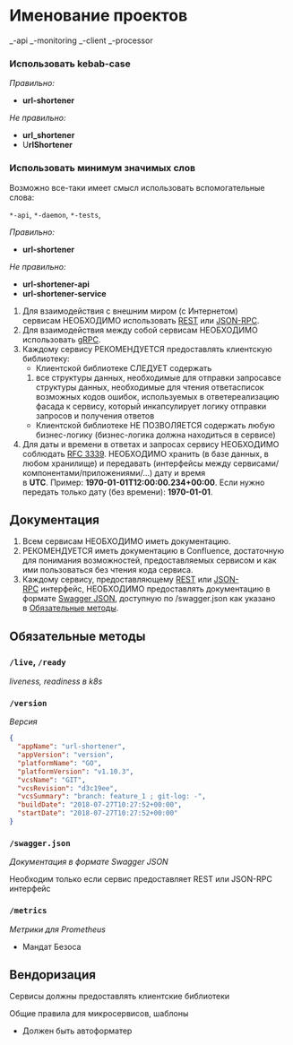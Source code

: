 # Именование проектов

_-api
_-monitoring
_-client
_-processor

### Использовать **kebab-case**

_Правильно:_

- **url-shortener**

_Не правильно:_

- **url_shortener**
- U**rlShortener**

### Использовать минимум значимых слов

Возможно все-таки имеет смысл использовать вспомогательные слова:

`*-api`, `*-daemon`, `*-tests`,

_Правильно:_

- **url-shortener**

_Не правильно:_

- **url-shortener-api**
- **url-shortener-service**

1. Для взаимодействия с внешним миром (с Интернетом) сервисам НЕОБХОДИМО использовать [REST](https://ru.wikipedia.org/wiki/REST) или [JSON-RPC](https://www.jsonrpc.org/).
2. Для взаимодействия между собой сервисам НЕОБХОДИМО использовать [gRPC](https://grpc.io/).
3. Каждому сервису РЕКОМЕНДУЕТСЯ предоставлять клиентскую библиотеку:
   - Клиентской библиотеке СЛЕДУЕТ содержать
   1. все структуры данных, необходимые для отправки запросавсе структуры данных, необходимые для чтения ответасписок возможных кодов ошибок, используемых в ответереализацию фасада к сервису, который инкапсулирует логику отправки запросов и получения ответов
   - Клиентской библиотеке НЕ ПОЗВОЛЯЕТСЯ содержать любую бизнес-логику (бизнес-логика должна находиться в сервисе)
4. Для даты и времени в ответах и запросах сервису НЕОБХОДИМО соблюдать [RFC 3339](https://tools.ietf.org/html/rfc3339). НЕОБХОДИМО хранить (в базе данных, в любом хранилище) и передавать (интерфейсы между сервисами/компонентами/приложениями/...) дату и время в **UTC**. Пример: **1970-01-01T12:00:00.234+00:00**. Если нужно передать только дату (без времени): **1970-01-01**.

## Документация

1. Всем сервисам НЕОБХОДИМО иметь документацию.
2. РЕКОМЕНДУЕТСЯ иметь документацию в Confluence, достаточную для понимания возможностей, предоставляемых сервисом и как ими пользоваться без чтения кода сервиса.
3. Каждому сервису, предоставляющему [REST](https://confluence.ozon.ru/pages/viewpage.action?pageId=78354208#id-%D0%9A%D0%BE%D0%BD%D0%B2%D0%B5%D0%BD%D1%86%D0%B8%D1%8F%D0%BF%D0%BE%D0%BC%D0%B8%D0%BA%D1%80%D0%BE%D1%81%D0%B5%D1%80%D0%B2%D0%B8%D1%81%D0%B0%D0%BC-REST) или [JSON-RPC](https://confluence.ozon.ru/pages/viewpage.action?pageId=78354208#id-%D0%9A%D0%BE%D0%BD%D0%B2%D0%B5%D0%BD%D1%86%D0%B8%D1%8F%D0%BF%D0%BE%D0%BC%D0%B8%D0%BA%D1%80%D0%BE%D1%81%D0%B5%D1%80%D0%B2%D0%B8%D1%81%D0%B0%D0%BC-JSON-RPC) интерфейс, НЕОБХОДИМО предоставлять документацию в формате [Swagger JSON](https://swagger.io/specification/), доступную по /swagger.json как указано в [Обязательные методы](https://confluence.ozon.ru/pages/viewpage.action?pageId=78354208#id-%D0%9A%D0%BE%D0%BD%D0%B2%D0%B5%D0%BD%D1%86%D0%B8%D1%8F%D0%BF%D0%BE%D0%BC%D0%B8%D0%BA%D1%80%D0%BE%D1%81%D0%B5%D1%80%D0%B2%D0%B8%D1%81%D0%B0%D0%BC-%D0%9E%D0%B1%D1%8F%D0%B7%D0%B0%D1%82%D0%B5%D0%BB%D1%8C%D0%BD%D1%8B%D0%B5%D0%BC%D0%B5%D1%82%D0%BE%D0%B4%D1%8B).

## Обязательные методы

### `/live`, `/ready`

_liveness, readiness в k8s_

### `/version`

_Версия_

```json
{
  "appName": "url-shortener",
  "appVersion": "version",
  "platformName": "GO",
  "platformVersion": "v1.10.3",
  "vcsName": "GIT",
  "vcsRevision": "d3c19ee",
  "vcsSummary": "branch: feature_1 ; git-log: -",
  "buildDate": "2018-07-27T10:27:52+00:00",
  "startDate": "2018-07-27T10:27:52+00:00"
}
```

### `/swagger.json`

_Документация в формате Swagger JSON_

Необходим только если сервис предоставляет REST или JSON-RPC интерфейс

### `/metrics`

_Метрики для Prometheus_

- Мандат Безоса

## Вендоризация

Сервисы должны предоставлять клиентские библиотеки

Общие правила для микросервисов, шаблоны

- Должен быть автоформатер
